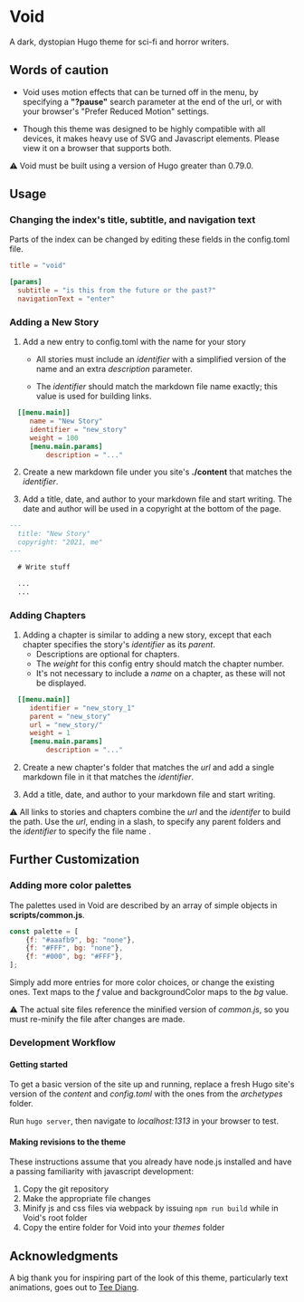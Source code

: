 # Void

A dark, dystopian Hugo theme for sci-fi and horror writers.

## Words of caution

* Void uses motion effects that can be turned off in the menu, by specifying a **"?pause"** search parameter at the end of the url, or with your browser's "Prefer Reduced Motion" settings.

* Though this theme was designed to be highly compatible with all devices, it makes heavy use of SVG and Javascript elements. Please view it on a browser that supports both.

:warning: Void must be built using a version of Hugo greater than 0.79.0.

## Usage

### Changing the index's title, subtitle, and navigation text

Parts of the index can be changed by editing these fields in the config.toml file.

```toml
title = "void"

[params]
  subtitle = "is this from the future or the past?"
  navigationText = "enter"
```

### Adding a New Story

  1. Add a new entry to config.toml with the name for your story
      * All stories must include an *identifier* with a simplified version of the name and an extra *description* parameter.

      * The *identifier* should match the markdown file name exactly; this value is used for building links.

   ```toml
     [[menu.main]]
        name = "New Story"
        identifier = "new_story"
        weight = 100
        [menu.main.params]
            description = "..."
   ```

  2. Create a new markdown file under you site's **./content** that matches the *identifier*.

  3. Add a title, date, and author to your markdown file and start writing. The date and author will be used in a copyright at the bottom of the page.

  ```markdown
  ---
    title: "New Story"
    copyright: "2021, me"
  ---

    # Write stuff

    ...
    ...
  ```

### Adding Chapters

  1. Adding a chapter is similar to adding a new story, except that each chapter specifies the story's *identifier* as its *parent*.
      * Descriptions are optional for chapters.
      * The *weight* for this config entry should match the chapter number.
      * It's not necessary to include a *name* on a chapter, as these will not be displayed.

   ```toml
     [[menu.main]]
        identifier = "new_story_1"
        parent = "new_story"
        url = "new_story/"
        weight = 1
        [menu.main.params]
            description = "..."
   ```
  2. Create a new chapter's folder that matches the *url* and add a single markdown file in it that matches the *identifier*.

  3. Add a title, date, and author to your markdown file and start writing.

:warning: All links to stories and chapters combine the *url* and the *identifer* to build the path. Use the *url*, ending in a slash, to specify any parent folders and the *identifier* to specify the file name .

## Further Customization

### Adding more color palettes

The palettes used in Void are described by an array of simple objects in **scripts/common.js**.

```javascript
const palette = [
    {f: "#aaafb9", bg: "none"},
    {f: "#FFF", bg: "none"},
    {f: "#000", bg: "#FFF"},
];
```

Simply add more entries for more color choices, or change the existing ones. Text maps to the *f* value and backgroundColor maps to the *bg* value.


:warning: The actual site files reference the minified version of _common.js_, so you must re-minify the file after changes are made.

### Development Workflow

#### Getting started

To get a basic version of the site up and running, replace a fresh Hugo site's version of the *content* and *config.toml* with the ones from the *archetypes* folder.

Run `hugo server`, then navigate to *localhost:1313* in your browser to test.

#### Making revisions to the theme

These instructions assume that you already have node.js installed and have a passing familiarity with javascript development:

  1. Copy the git repository
  1. Make the appropriate file changes
  1. Minify js and css files via webpack by issuing `npm run build` while in Void's root folder
  1. Copy the entire folder for Void into your *themes* folder

## Acknowledgments

A big thank you for inspiring part of the look of this theme, particularly text animations, goes out to [Tee Diang](https://github.com/acupoftee).



